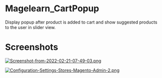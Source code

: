 # Magelearn_CartPopup
Display popup after product is added to cart and show suggested products to the user in slider view.

# Screenshots

[![Screenshot-from-2022-02-21-07-49-03.png](https://i.postimg.cc/FsLTngSg/Screenshot-from-2022-02-21-07-49-03.png)](https://postimg.cc/kB7N2SfB)

[![Configuration-Settings-Stores-Magento-Admin-2.png](https://i.postimg.cc/PfBgxqzy/Configuration-Settings-Stores-Magento-Admin-2.png)](https://postimg.cc/t7NSvpcn)
